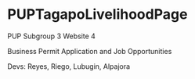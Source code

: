 # PUPTagapoLivelihoodPage
PUP Subgroup 3 Website 4

Business Permit Application and Job Opportunities

Devs: Reyes, Riego, Lubugin, Alpajora